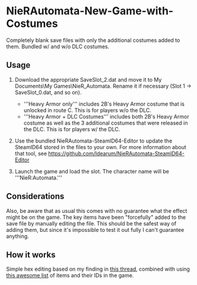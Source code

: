 # NieRAutomata-New-Game-with-Costumes
Completely blank save files with only the additional costumes added to them. Bundled w/ and w/o DLC costumes.

## Usage
1. Download the appropriate SaveSlot_2.dat and move it to My Documents\My Games\NieR_Automata. Rename it if necessary (Slot 1 -> SaveSlot_0.dat, and so on).

   * '''Heavy Armor only''' includes 2B's Heavy Armor costume that is unlocked in route C. This is for players w/o the DLC.
   * '''Heavy Armor + DLC Costumes''' includes both 2B's Heavy Armor costume as well as the 3 additional costumes that were released in the DLC. This is for players w/ the DLC.

2. Use the bundled NieRAutomata-SteamID64-Editor to update the SteamID64 stored in the files to your own. For more information about that tool, see https://github.com/Idearum/NieRAutomata-SteamID64-Editor

3. Launch the game and load the slot. The character name will be '''NieR:Automata.'''

## Considerations
Also, be aware that as usual this comes with no guarantee what the effect might be on the game. The key items have been "forcefully" added to the save file by manually editing the file. This should be the safest way of adding them, but since it's impossible to test it out fully I can't guarantee anything.

## How it works
Simple hex editing based on my finding in [this thread](https://steamcommunity.com/groups/nierMnM/discussions/2/135512305405612076/#c1700542332339366348), combined with using [this awesome list](https://docs.google.com/spreadsheets/d/1HQc9XkppRgNEFQ5zLgQW6BTqyFrPf2P6DxKz8x2S2oU/edit) of items and their IDs in the game.
